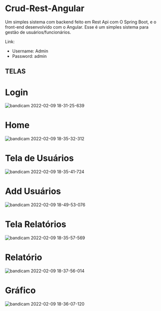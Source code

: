 # Crud-Rest-Angular
 Um simples sistema com backend feito em Rest Api com O Spring Boot, e o front-end desenvolvido com o Angular.
 Esse é um simples sistema para gestão de usuários/funcionários.
 
 Link:
 
  - Username: Admin
  - Password: admin

## TELAS

# Login
![bandicam 2022-02-09 18-31-25-639](https://user-images.githubusercontent.com/56709665/153248251-bb69d074-cf1e-492d-8317-1ceedeb48c92.jpg)

# Home
![bandicam 2022-02-09 18-35-32-312](https://user-images.githubusercontent.com/56709665/153248413-6f69b903-d026-49a7-a83a-82bbc461a5a2.jpg)

# Tela de Usuários
![bandicam 2022-02-09 18-35-41-724](https://user-images.githubusercontent.com/56709665/153248740-d23ff304-3c1e-4040-b2ff-fce142da97df.jpg)

# Add Usuários
![bandicam 2022-02-09 18-49-53-076](https://user-images.githubusercontent.com/56709665/153249201-294e4b56-c7d4-494d-a139-98b16b84fbf6.jpg)

# Tela Relatórios
![bandicam 2022-02-09 18-35-57-569](https://user-images.githubusercontent.com/56709665/153249491-4a3e2a02-0aae-4b12-bd97-92a4445d85d8.jpg)

# Relatório
![bandicam 2022-02-09 18-37-56-014](https://user-images.githubusercontent.com/56709665/153249917-abc1e204-2a81-4e6a-9d4b-6b1f957e31dd.jpg)

# Gráfico
![bandicam 2022-02-09 18-36-07-120](https://user-images.githubusercontent.com/56709665/153250215-bfab99fa-80b2-4a4f-a4e7-fbae5d02f722.jpg)
